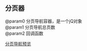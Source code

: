 ## 分页器

@param0 分页导航容器，是一个jQ对象 <br>
@param1 分页导航总页数 <br>
@param2 回调函数 <br>

[分页导航预览](https://1103409364.github.io/exercise-JavaScript/wheel/jQ/Pagination/index.html)